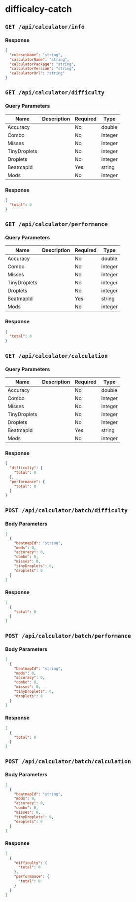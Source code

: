 # difficalcy-catch

## `GET /api/calculator/info`

### Response

```json
{
  "rulesetName": "string",
  "calculatorName": "string",
  "calculatorPackage": "string",
  "calculatorVersion": "string",
  "calculatorUrl": "string"
}
```

## `GET /api/calculator/difficulty`

### Query Parameters

| Name         | Description | Required | Type    |
| ------------ | ----------- | -------- | ------- |
| Accuracy     |             | No       | double  |
| Combo        |             | No       | integer |
| Misses       |             | No       | integer |
| TinyDroplets |             | No       | integer |
| Droplets     |             | No       | integer |
| BeatmapId    |             | Yes      | string  |
| Mods         |             | No       | integer |

### Response

```json
{
  "total": 0
}
```

## `GET /api/calculator/performance`

### Query Parameters

| Name         | Description | Required | Type    |
| ------------ | ----------- | -------- | ------- |
| Accuracy     |             | No       | double  |
| Combo        |             | No       | integer |
| Misses       |             | No       | integer |
| TinyDroplets |             | No       | integer |
| Droplets     |             | No       | integer |
| BeatmapId    |             | Yes      | string  |
| Mods         |             | No       | integer |

### Response

```json
{
  "total": 0
}
```

## `GET /api/calculator/calculation`

### Query Parameters

| Name         | Description | Required | Type    |
| ------------ | ----------- | -------- | ------- |
| Accuracy     |             | No       | double  |
| Combo        |             | No       | integer |
| Misses       |             | No       | integer |
| TinyDroplets |             | No       | integer |
| Droplets     |             | No       | integer |
| BeatmapId    |             | Yes      | string  |
| Mods         |             | No       | integer |

### Response

```json
{
  "difficulty": {
    "total": 0
  },
  "performance": {
    "total": 0
  }
}
```

## `POST /api/calculator/batch/difficulty`

### Body Parameters

```json
[
  {
    "beatmapId": "string",
    "mods": 0,
    "accuracy": 0,
    "combo": 0,
    "misses": 0,
    "tinyDroplets": 0,
    "droplets": 0
  }
]
```

### Response

```json
[
  {
    "total": 0
  }
]
```

## `POST /api/calculator/batch/performance`

### Body Parameters

```json
[
  {
    "beatmapId": "string",
    "mods": 0,
    "accuracy": 0,
    "combo": 0,
    "misses": 0,
    "tinyDroplets": 0,
    "droplets": 0
  }
]
```

### Response

```json
[
  {
    "total": 0
  }
]
```

## `POST /api/calculator/batch/calculation`

### Body Parameters

```json
[
  {
    "beatmapId": "string",
    "mods": 0,
    "accuracy": 0,
    "combo": 0,
    "misses": 0,
    "tinyDroplets": 0,
    "droplets": 0
  }
]
```

### Response

```json
[
  {
    "difficulty": {
      "total": 0
    },
    "performance": {
      "total": 0
    }
  }
]
```
